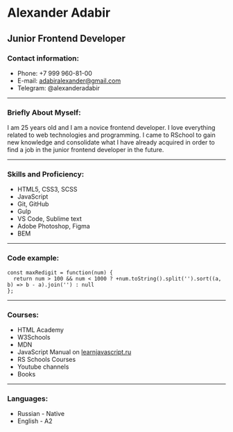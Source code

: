# Alexander Adabir

## Junior Frontend Developer

### Contact information:

- Phone: +7 999 960-81-00
- E-mail: adabiralexander@gmail.com
- Telegram: @alexanderadabir

---

### Briefly About Myself:

I am 25 years old and I am a novice frontend developer. I love everything related to web technologies and programming. I came to RSchool to gain new knowledge and consolidate what I have already acquired in order to find a job in the junior frontend developer in the future.

---

### Skills and Proficiency:

- HTML5, CSS3, SCSS
- JavaScript
- Git, GitHub
- Gulp
- VS Code, Sublime text
- Adobe Photoshop, Figma
- BEM

---

### Code example:

```
const maxRedigit = function(num) {
  return num > 100 && num < 1000 ? +num.toString().split('').sort((a, b) => b - a).join('') : null
};
```

---

### Courses:

- HTML Academy
- W3Schools
- MDN
- JavaScript Manual on [learnjavascript.ru](https://learn.javascript.ru/)
- RS Schools Courses
- Youtube channels
- Books

---

### Languages:

- Russian - Native
- English - A2
